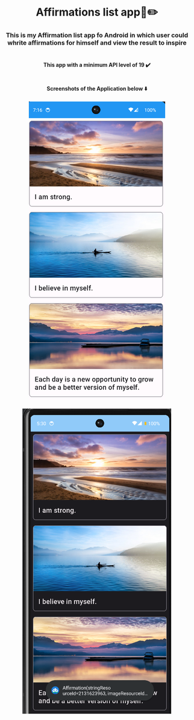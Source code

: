 <h1 align="center">Affirmations list app📃✏️</a> 
<h3 align="center"> This is  my Affirmation list app fo Android in which user could whrite affirmations for himself and view the result to inspire</h3>
<h1 align="center"></a>
<h4 align="center"> This app with a minimum API level of 19 ✔️</h1>
<h1 align="center"></a>
<h4 align="center"> Screenshots of the Application below ⬇️ </h4>
<h4 align="center"><img src="scr_1.png" alt="ScreenshotLightTheme"></h4> 
<h4 align="center"><img src="scr_3.png" alt="ScreenshotWithToast"></h4>
